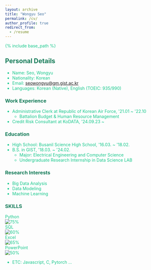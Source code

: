 ```yaml
---
layout: archive
title: "Wongyu Seo"
permalink: /cv/
author_profile: true
redirect_from:
  - /resume
---
```


{% include base_path %}

<style>
/* Define the color palette */
:root {
  --dark-green: #147B58	;
  --green: #16c78b;
}

h1, h2, h3 {
  color: var(--dark-green); /* 제목에 짙은 초록 */
}

p, li {
  color: var(--green); /* 일반 텍스트에 초록 */
}
</style>

## Personal Details
* Name: Seo, Wongyu
* Nationality: Korean
* Email: seowongyu@gm.gist.ac.kr
* Languages: Korean (Native), English (TOEIC: 935/990)

### Work Experience
* Administrative Clerk at Republic of Korean Air Force, '21.01 ~ '22.10
  - Battalion Budget & Human Resource Management
* Credit Risk Consultant at KoDATA, '24.09.23 ~

### Education
* High School: Busanil Science High School, '16.03. ~ '18.02.
* B.S. in GIST, '18.03. ~ '24.02.
  - Major: Electrical Engineering and Computer Science
  - Undergraduate Research Internship in Data Science LAB

### Research Interests
* Big Data Analysis
* Data Modeling
* Machine Learning

### SKILLS

Python  
![75%](https://via.placeholder.com/500x10/99CC99/99CC99)  
SQL  
![60%](https://via.placeholder.com/350x10/99CC99/99CC99)  
Excel  
![65%](https://via.placeholder.com/400x10/99CC99/99CC99)  
PowerPoint  
![50%](https://via.placeholder.com/250x10/99CC99/99CC99)  
    
* ETC: Javascript, C, Pytorch ...
